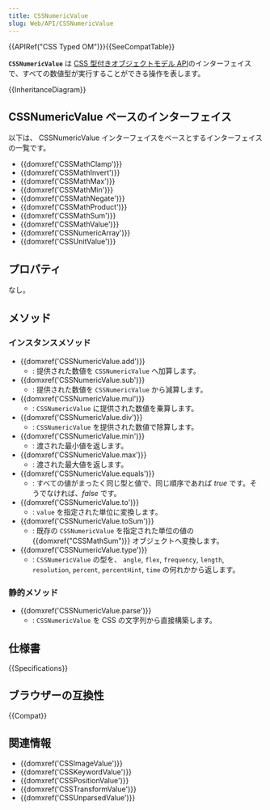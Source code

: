 ```yaml
---
title: CSSNumericValue
slug: Web/API/CSSNumericValue
---
```


{{APIRef("CSS Typed OM")}}{{SeeCompatTable}}

**`CSSNumericValue`** は [CSS 型付きオブジェクトモデル API](/ja/docs/Web/API/CSS_Object_Model#css_typed_object_model)のインターフェイスで、すべての数値型が実行することができる操作を表します。

{{InheritanceDiagram}}

## CSSNumericValue ベースのインターフェイス

以下は、 CSSNumericValue インターフェイスをベースとするインターフェイスの一覧です。

- {{domxref('CSSMathClamp')}}
- {{domxref('CSSMathInvert')}}
- {{domxref('CSSMathMax')}}
- {{domxref('CSSMathMin')}}
- {{domxref('CSSMathNegate')}}
- {{domxref('CSSMathProduct')}}
- {{domxref('CSSMathSum')}}
- {{domxref('CSSMathValue')}}
- {{domxref('CSSNumericArray')}}
- {{domxref('CSSUnitValue')}}

## プロパティ

なし。

## メソッド

### インスタンスメソッド

- {{domxref('CSSNumericValue.add')}}
  - : 提供された数値を `CSSNumericValue` へ加算します。
- {{domxref('CSSNumericValue.sub')}}
  - : 提供された数値を `CSSNumericValue` から減算します。
- {{domxref('CSSNumericValue.mul')}}
  - : `CSSNumericValue` に提供された数値を乗算します。
- {{domxref('CSSNumericValue.div')}}
  - : `CSSNumericValue` を提供された数値で除算します。
- {{domxref('CSSNumericValue.min')}}
  - : 渡された最小値を返します。
- {{domxref('CSSNumericValue.max')}}
  - : 渡された最大値を返します。
- {{domxref('CSSNumericValue.equals')}}
  - : すべての値がまったく同じ型と値で、同じ順序であれば _true_ です。そうでなければ、_false_ です。
- {{domxref('CSSNumericValue.to')}}
  - : `value` を指定された単位に変換します。
- {{domxref('CSSNumericValue.toSum')}}
  - : 既存の `CSSNumericValue` を指定された単位の値の {{domxref("CSSMathSum")}} オブジェクトへ変換します。
- {{domxref('CSSNumericValue.type')}}
  - : `CSSNumericValue` の型を、 `angle`, `flex`, `frequency`, `length`, `resolution`, `percent`, `percentHint`, `time` の何れかから返します。

### 静的メソッド

- {{domxref('CSSNumericValue.parse')}}
  - : `CSSNumericValue` を CSS の文字列から直接構築します。

## 仕様書

{{Specifications}}

## ブラウザーの互換性

{{Compat}}

## 関連情報

- {{domxref('CSSImageValue')}}
- {{domxref('CSSKeywordValue')}}
- {{domxref('CSSPositionValue')}}
- {{domxref('CSSTransformValue')}}
- {{domxref('CSSUnparsedValue')}}

